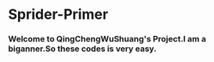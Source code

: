 # Sprider-Primer
### Welcome to QingChengWuShuang's Project.I am a biganner.So these codes is very easy.
